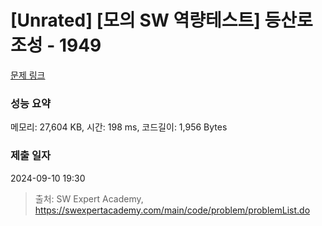 # [Unrated] [모의 SW 역량테스트] 등산로 조성 - 1949 

[문제 링크](https://swexpertacademy.com/main/code/problem/problemDetail.do?contestProbId=AV5PoOKKAPIDFAUq) 

### 성능 요약

메모리: 27,604 KB, 시간: 198 ms, 코드길이: 1,956 Bytes

### 제출 일자

2024-09-10 19:30



> 출처: SW Expert Academy, https://swexpertacademy.com/main/code/problem/problemList.do